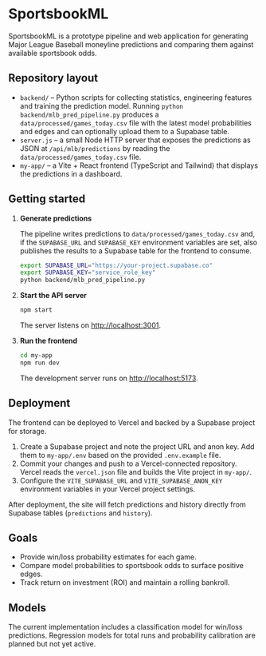 # SportsbookML

SportsbookML is a prototype pipeline and web application for generating
Major League Baseball moneyline predictions and comparing them against
available sportsbook odds.

## Repository layout

- `backend/` &ndash; Python scripts for collecting statistics, engineering
  features and training the prediction model. Running
  `python backend/mlb_pred_pipeline.py` produces a
  `data/processed/games_today.csv` file with the latest model
  probabilities and edges and can optionally upload them to a Supabase table.
- `server.js` &ndash; a small Node HTTP server that exposes the predictions
  as JSON at `/api/mlb/predictions` by reading the
  `data/processed/games_today.csv` file.
- `my-app/` &ndash; a Vite + React frontend (TypeScript and Tailwind) that
  displays the predictions in a dashboard.

## Getting started

1. **Generate predictions**

   The pipeline writes predictions to `data/processed/games_today.csv` and, if
   the `SUPABASE_URL` and `SUPABASE_KEY` environment variables are set, also
   publishes the results to a Supabase table for the frontend to consume.

   ```bash
   export SUPABASE_URL="https://your-project.supabase.co"
   export SUPABASE_KEY="service_role_key"
   python backend/mlb_pred_pipeline.py
   ```

2. **Start the API server**

   ```bash
   npm start
   ```

   The server listens on <http://localhost:3001>.

3. **Run the frontend**

   ```bash
   cd my-app
   npm run dev
   ```

   The development server runs on <http://localhost:5173>.

## Deployment

The frontend can be deployed to Vercel and backed by a Supabase project for
storage.

1. Create a Supabase project and note the project URL and anon key. Add them to
   `my-app/.env` based on the provided `.env.example` file.
2. Commit your changes and push to a Vercel-connected repository. Vercel reads
   the `vercel.json` file and builds the Vite project in `my-app/`.
3. Configure the `VITE_SUPABASE_URL` and `VITE_SUPABASE_ANON_KEY` environment
   variables in your Vercel project settings.

After deployment, the site will fetch predictions and history directly from
Supabase tables (`predictions` and `history`).

## Goals

- Provide win/loss probability estimates for each game.
- Compare model probabilities to sportsbook odds to surface positive edges.
- Track return on investment (ROI) and maintain a rolling bankroll.

## Models

The current implementation includes a classification model for win/loss
predictions. Regression models for total runs and probability calibration
are planned but not yet active.

